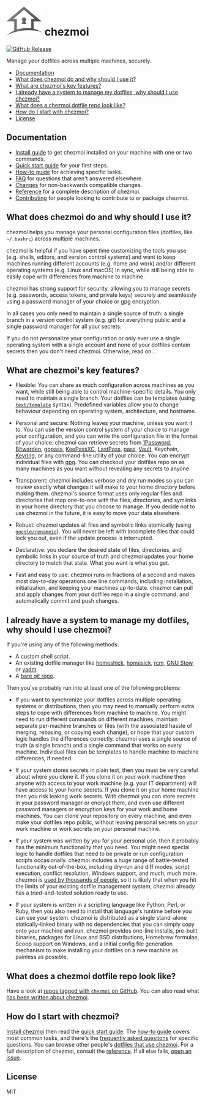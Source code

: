# ![chezmoi logo](logo-144px.svg) chezmoi

[![GitHub Release](https://img.shields.io/github/release/twpayne/chezmoi.svg)](https://github.com/twpayne/chezmoi/releases)

Manage your dotfiles across multiple machines, securely.

* [Documentation](#documentation)
* [What does chezmoi do and why should I use it?](#what-does-chezmoi-do-and-why-should-i-use-it)
* [What are chezmoi's key features?](#what-are-chezmois-key-features)
* [I already have a system to manage my dotfiles, why should I use chezmoi?](#i-already-have-a-system-to-manage-my-dotfiles-why-should-i-use-chezmoi)
* [What does a chezmoi dotfile repo look like?](#what-does-a-chezmoi-dotfile-repo-look-like)
* [How do I start with chezmoi?](#how-do-i-start-with-chezmoi)
* [License](#license)

## Documentation

* [Install guide](docs/INSTALL.md) to get chezmoi installed on your machine with
  one or two commands.
* [Quick start guide](docs/QUICKSTART.md) for your first steps.
* [How-to guide](docs/HOWTO.md) for achieving specific tasks.
* [FAQ](docs/FAQ.md) for questions that aren't answered elsewhere.
* [Changes](docs/CHANGES.md) for non-backwards compatible changes.
* [Reference](docs/REFERENCE.md) for a complete description of chezmoi.
* [Contributing](docs/CONTRIBUTING.md) for people looking to contribute to or
  package chezmoi.

## What does chezmoi do and why should I use it?

chezmoi helps you manage your personal configuration files (dotfiles, like
`~/.bashrc`) across multiple machines.

chezmoi is helpful if you have spent time customizing the tools you use (e.g.
shells, editors, and version control systems) and want to keep machines running
different accounts (e.g. home and work) and/or different operating systems (e.g.
Linux and macOS) in sync, while still being able to easily cope with differences
from machine to machine.

chezmoi has strong support for security, allowing you to manage secrets (e.g.
passwords, access tokens, and private keys) securely and seamlessly using a
password manager of your choice or gpg encryption.

In all cases you only need to maintain a single source of truth: a single branch
in a version control system (e.g. git) for everything public and a single
password manager for all your secrets.

If you do not personalize your configuration or only ever use a single operating
system with a single account and none of your dotfiles contain secrets then you
don't need chezmoi. Otherwise, read on...

## What are chezmoi's key features?

* Flexible: You can share as much configuration across machines as you want,
  while still being able to control machine-specific details. You only need to
  maintain a single branch. Your dotfiles can be templates (using
  [`text/template`](https://pkg.go.dev/text/template) syntax). Predefined
  variables allow you to change behaviour depending on operating system,
  architecture, and hostname.

* Personal and secure: Nothing leaves your machine, unless you want it to. You
  can use the version control system of your choice to manage your
  configuration, and you can write the configuration file in the format of your
  choice. chezmoi can retrieve secrets from [1Password](https://1password.com/),
  [Bitwarden](https://bitwarden.com/), [gopass](https://www.gopass.pw/),
  [KeePassXC](https://keepassxc.org/), [LastPass](https://lastpass.com/),
  [pass](https://www.passwordstore.org/), [Vault](https://www.vaultproject.io/),
  Keychain, [Keyring](https://wiki.gnome.org/Projects/GnomeKeyring), or any
  command-line utility of your choice. You can encrypt individual files with
  [gpg](https://www.gnupg.org). You can checkout your dotfiles repo on as many
  machines as you want without revealing any secrets to anyone.

* Transparent: chezmoi includes verbose and dry run modes so you can review
  exactly what changes it will make to your home directory before making them.
  chezmoi's source format uses only regular files and directories that map
  one-to-one with the files, directories, and symlinks in your home directory
  that you choose to manage. If you decide not to use chezmoi in the future, it
  is easy to move your data elsewhere.

* Robust: chezmoi updates all files and symbolic links atomically (using
  [`google/renameio`](https://github.com/google/renameio)). You will never be
  left with incomplete files that could lock you out, even if the update process
  is interrupted.

* Declarative: you declare the desired state of files, directories, and symbolic
  links in your source of truth and chezmoi updates your home directory to match
  that state. What you want is what you get.

* Fast and easy to use: chezmoi runs in fractions of a second and makes most
  day-to-day operations one line commands, including installation,
  initialization, and keeping your machines up-to-date. chezmoi can pull and
  apply changes from your dotfiles repo in a single command, and automatically
  commit and push changes.

## I already have a system to manage my dotfiles, why should I use chezmoi?

If you're using any of the following methods:

* A custom shell script.
* An existing dotfile manager like
  [homeshick](https://github.com/andsens/homeshick),
  [homesick](https://github.com/technicalpickles/homesick),
  [rcm](https://github.com/thoughtbot/rcm), [GNU
  Stow](https://www.gnu.org/software/stow/), or [yadm](https://yadm.io/).
* A [bare git repo](https://www.atlassian.com/git/tutorials/dotfiles).

Then you've probably run into at least one of the following problems:

* If you want to synchronize your dotfiles across multiple operating systems or
  distributions, then you may need to manually perform extra steps to cope with
  differences from machine to machine. You might need to run different commands
  on different machines, maintain separate per-machine branches or files (with
  the associated hassle of merging, rebasing, or copying each change), or hope
  that your custom logic handles the differences correctly. chezmoi uses a
  single source of truth (a single branch) and a single command that works on
  every machine. Individual files can be templates to handle machine to machine
  differences, if needed.

* If your system stores secrets in plain text, then you must be very careful
  about where you clone it. If you clone it on your work machine then anyone
  with access to your work machine (e.g. your IT department) will have access to
  your home secrets. If you clone it on your home machine then you risk leaking
  work secrets. With chezmoi you can store secrets in your password manager or
  encrypt them, and even use different password managers or encryption keys for
  your work and home machines. You can clone your repository on every machine,
  and even make your dotfiles repo public, without leaving personal secrets on
  your work machine or work secrets on your personal machine.

* If your system was written by you for your personal use, then it probably has
  the minimum functionality that you need. You might need special logic to
  handle dotfiles that need to be private or run configuration scripts
  occasionally. chezmoi includes a huge range of battle-tested functionality
  out-of-the-box, including dry-run and diff modes, script execution, conflict
  resolution, Windows support, and much, much more. chezmoi is [used by
  thousands of people](https://github.com/twpayne/chezmoi/stargazers), so it is
  likely that when you hit the limits of your existing dotfile management
  system, chezmoi already has a tried-and-tested solution ready to use.

* If your system is written in a scripting language like Python, Perl, or Ruby,
  then you also need to install that language's runtime before you can use your
  system. chezmoi is distributed as a single stand-alone statically-linked
  binary with no dependencies that you can simply copy onto your machine and
  run. chezmoi provides one-line installs, pre-built binaries, packages for
  Linux and BSD distributions, Homebrew formulae, Scoop support on Windows, and
  a initial config file generation mechanism to make installing your dotfiles on
  a new machine as painless as possible.

## What does a chezmoi dotfile repo look like?

Have a look at [repos tagged with `chezmoi` on
GitHub](https://github.com/topics/chezmoi?o=desc&s=updated). You can also read
what [has been written about chezmoi](docs/MEDIA.md).

## How do I start with chezmoi?

[Install chezmoi](docs/INSTALL.md) then read the [quick start
guide](docs/QUICKSTART.md). The [how-to guide](docs/HOWTO.md) covers most common
tasks, and there's the [frequently asked questions](docs/FAQ.md) for specific
questions. You can browse other people's [dotfiles that use
chezmoi](https://github.com/topics/chezmoi). For a full description of chezmoi,
consult the [reference](docs/REFERENCE.md). If all else fails, [open an
issue](https://github.com/twpayne/chezmoi/issues/new/choose).

## License

MIT
